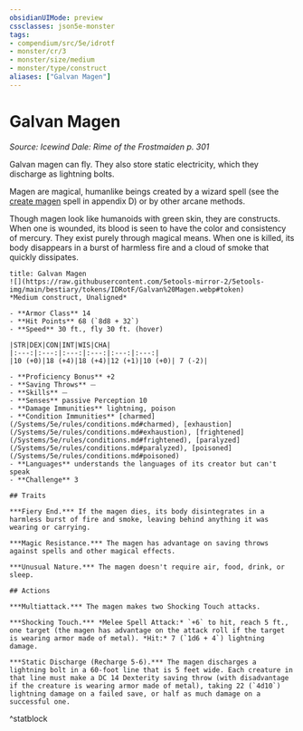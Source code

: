 ```yaml
---
obsidianUIMode: preview
cssclasses: json5e-monster
tags:
- compendium/src/5e/idrotf
- monster/cr/3
- monster/size/medium
- monster/type/construct
aliases: ["Galvan Magen"]
---
```

# Galvan Magen
*Source: Icewind Dale: Rime of the Frostmaiden p. 301*  

Galvan magen can fly. They also store static electricity, which they discharge as lightning bolts.

Magen are magical, humanlike beings created by a wizard spell (see the [create magen](/Systems/5e/spells/create-magen-idrotf.md) spell in appendix D) or by other arcane methods.

Though magen look like humanoids with green skin, they are constructs. When one is wounded, its blood is seen to have the color and consistency of mercury. They exist purely through magical means. When one is killed, its body disappears in a burst of harmless fire and a cloud of smoke that quickly dissipates.

```ad-statblock
title: Galvan Magen
![](https://raw.githubusercontent.com/5etools-mirror-2/5etools-img/main/bestiary/tokens/IDRotF/Galvan%20Magen.webp#token)
*Medium construct, Unaligned*

- **Armor Class** 14
- **Hit Points** 68 (`8d8 + 32`)
- **Speed** 30 ft., fly 30 ft. (hover)

|STR|DEX|CON|INT|WIS|CHA|
|:---:|:---:|:---:|:---:|:---:|:---:|
|10 (+0)|18 (+4)|18 (+4)|12 (+1)|10 (+0)| 7 (-2)|

- **Proficiency Bonus** +2
- **Saving Throws** ⏤
- **Skills** ⏤
- **Senses** passive Perception 10
- **Damage Immunities** lightning, poison
- **Condition Immunities** [charmed](/Systems/5e/rules/conditions.md#charmed), [exhaustion](/Systems/5e/rules/conditions.md#exhaustion), [frightened](/Systems/5e/rules/conditions.md#frightened), [paralyzed](/Systems/5e/rules/conditions.md#paralyzed), [poisoned](/Systems/5e/rules/conditions.md#poisoned)
- **Languages** understands the languages of its creator but can't speak
- **Challenge** 3

## Traits

***Fiery End.*** If the magen dies, its body disintegrates in a harmless burst of fire and smoke, leaving behind anything it was wearing or carrying.

***Magic Resistance.*** The magen has advantage on saving throws against spells and other magical effects.

***Unusual Nature.*** The magen doesn't require air, food, drink, or sleep.

## Actions

***Multiattack.*** The magen makes two Shocking Touch attacks.

***Shocking Touch.*** *Melee Spell Attack:* `+6` to hit, reach 5 ft., one target (the magen has advantage on the attack roll if the target is wearing armor made of metal). *Hit:* 7 (`1d6 + 4`) lightning damage.

***Static Discharge (Recharge 5-6).*** The magen discharges a lightning bolt in a 60-foot line that is 5 feet wide. Each creature in that line must make a DC 14 Dexterity saving throw (with disadvantage if the creature is wearing armor made of metal), taking 22 (`4d10`) lightning damage on a failed save, or half as much damage on a successful one.
```
^statblock
